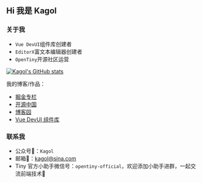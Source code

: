 ## Hi 我是 Kagol

### 关于我

- `Vue DevUI`组件库创建者
- `EditorX`富文本编辑器创建者
- `OpenTiny`开源社区运营

[![Kagol's GitHub stats](https://github-readme-stats.vercel.app/api?username=kagol&show_icons=true)](https://github.com/anuraghazra/github-readme-stats)

我的博客/作品：

- [掘金专栏](https://juejin.cn/user/1504599026445150)
- [开源中国](https://my.oschina.net/u/4863191)
- [博客园](https://www.cnblogs.com/kagol/)
- [Vue DevUI 组件库](https://github.com/DevCloudFE/vue-devui)

### 联系我

- 公众号📱：`Kagol`
- 邮箱📮：kagol@sina.com
- Tiny 官方小助手微信号：`opentiny-official`，欢迎添加小助手进群，一起交流前端技术🤝
